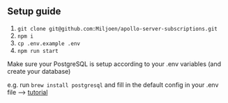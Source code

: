 ## Setup guide

1. `git clone git@github.com:Miljoen/apollo-server-subscriptions.git`
2. `npm i`
3. `cp .env.example .env`
4. `npm run start`

Make sure your PostgreSQL is setup according to your .env variables (and create your database)

e.g. run `brew install postgresql` and fill in the default config in your .env file --> [tutorial](https://www.codementor.io/@engineerapart/getting-started-with-postgresql-on-mac-osx-are8jcopb#2-installing-postgres)
